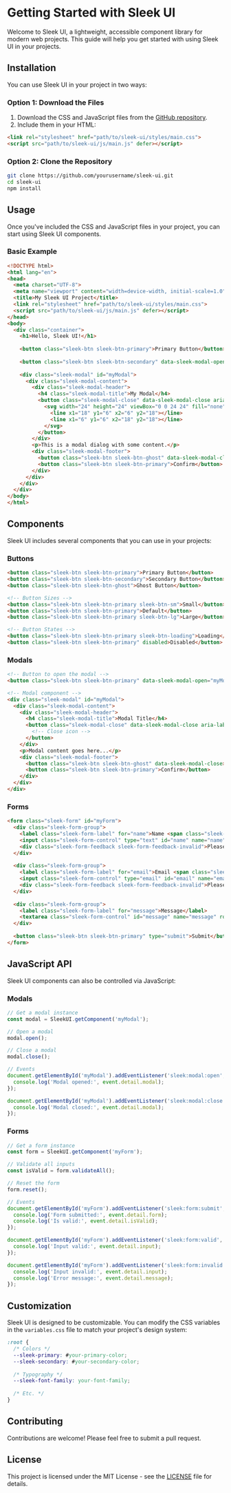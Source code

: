 # Getting Started with Sleek UI

Welcome to Sleek UI, a lightweight, accessible component library for modern web projects. This guide will help you get started with using Sleek UI in your projects.

## Installation

You can use Sleek UI in your project in two ways:

### Option 1: Download the Files

1. Download the CSS and JavaScript files from the [GitHub repository](https://github.com/yourusername/sleek-ui).
2. Include them in your HTML:

```html
<link rel="stylesheet" href="path/to/sleek-ui/styles/main.css">
<script src="path/to/sleek-ui/js/main.js" defer></script>
```

### Option 2: Clone the Repository

```bash
git clone https://github.com/yourusername/sleek-ui.git
cd sleek-ui
npm install
```

## Usage

Once you've included the CSS and JavaScript files in your project, you can start using Sleek UI components.

### Basic Example

```html
<!DOCTYPE html>
<html lang="en">
<head>
  <meta charset="UTF-8">
  <meta name="viewport" content="width=device-width, initial-scale=1.0">
  <title>My Sleek UI Project</title>
  <link rel="stylesheet" href="path/to/sleek-ui/styles/main.css">
  <script src="path/to/sleek-ui/js/main.js" defer></script>
</head>
<body>
  <div class="container">
    <h1>Hello, Sleek UI!</h1>
    
    <button class="sleek-btn sleek-btn-primary">Primary Button</button>
    
    <button class="sleek-btn sleek-btn-secondary" data-sleek-modal-open="myModal">Open Modal</button>
    
    <div class="sleek-modal" id="myModal">
      <div class="sleek-modal-content">
        <div class="sleek-modal-header">
          <h4 class="sleek-modal-title">My Modal</h4>
          <button class="sleek-modal-close" data-sleek-modal-close aria-label="Close">
            <svg width="24" height="24" viewBox="0 0 24 24" fill="none" stroke="currentColor" stroke-width="2">
              <line x1="18" y1="6" x2="6" y2="18"></line>
              <line x1="6" y1="6" x2="18" y2="18"></line>
            </svg>
          </button>
        </div>
        <p>This is a modal dialog with some content.</p>
        <div class="sleek-modal-footer">
          <button class="sleek-btn sleek-btn-ghost" data-sleek-modal-close>Cancel</button>
          <button class="sleek-btn sleek-btn-primary">Confirm</button>
        </div>
      </div>
    </div>
  </div>
</body>
</html>
```

## Components

Sleek UI includes several components that you can use in your projects:

### Buttons

```html
<button class="sleek-btn sleek-btn-primary">Primary Button</button>
<button class="sleek-btn sleek-btn-secondary">Secondary Button</button>
<button class="sleek-btn sleek-btn-ghost">Ghost Button</button>

<!-- Button Sizes -->
<button class="sleek-btn sleek-btn-primary sleek-btn-sm">Small</button>
<button class="sleek-btn sleek-btn-primary">Default</button>
<button class="sleek-btn sleek-btn-primary sleek-btn-lg">Large</button>

<!-- Button States -->
<button class="sleek-btn sleek-btn-primary sleek-btn-loading">Loading</button>
<button class="sleek-btn sleek-btn-primary" disabled>Disabled</button>
```

### Modals

```html
<!-- Button to open the modal -->
<button class="sleek-btn sleek-btn-primary" data-sleek-modal-open="myModal">Open Modal</button>

<!-- Modal component -->
<div class="sleek-modal" id="myModal">
  <div class="sleek-modal-content">
    <div class="sleek-modal-header">
      <h4 class="sleek-modal-title">Modal Title</h4>
      <button class="sleek-modal-close" data-sleek-modal-close aria-label="Close">
        <!-- Close icon -->
      </button>
    </div>
    <p>Modal content goes here...</p>
    <div class="sleek-modal-footer">
      <button class="sleek-btn sleek-btn-ghost" data-sleek-modal-close>Cancel</button>
      <button class="sleek-btn sleek-btn-primary">Confirm</button>
    </div>
  </div>
</div>
```

### Forms

```html
<form class="sleek-form" id="myForm">
  <div class="sleek-form-group">
    <label class="sleek-form-label" for="name">Name <span class="sleek-form-required">*</span></label>
    <input class="sleek-form-control" type="text" id="name" name="name" required>
    <div class="sleek-form-feedback sleek-form-feedback-invalid">Please enter your name.</div>
  </div>
  
  <div class="sleek-form-group">
    <label class="sleek-form-label" for="email">Email <span class="sleek-form-required">*</span></label>
    <input class="sleek-form-control" type="email" id="email" name="email" required>
    <div class="sleek-form-feedback sleek-form-feedback-invalid">Please enter a valid email address.</div>
  </div>
  
  <div class="sleek-form-group">
    <label class="sleek-form-label" for="message">Message</label>
    <textarea class="sleek-form-control" id="message" name="message" rows="4"></textarea>
  </div>
  
  <button class="sleek-btn sleek-btn-primary" type="submit">Submit</button>
</form>
```

## JavaScript API

Sleek UI components can also be controlled via JavaScript:

### Modals

```javascript
// Get a modal instance
const modal = SleekUI.getComponent('myModal');

// Open a modal
modal.open();

// Close a modal
modal.close();

// Events
document.getElementById('myModal').addEventListener('sleek:modal:open', (event) => {
  console.log('Modal opened:', event.detail.modal);
});

document.getElementById('myModal').addEventListener('sleek:modal:close', (event) => {
  console.log('Modal closed:', event.detail.modal);
});
```

### Forms

```javascript
// Get a form instance
const form = SleekUI.getComponent('myForm');

// Validate all inputs
const isValid = form.validateAll();

// Reset the form
form.reset();

// Events
document.getElementById('myForm').addEventListener('sleek:form:submit', (event) => {
  console.log('Form submitted:', event.detail.form);
  console.log('Is valid:', event.detail.isValid);
});

document.getElementById('myForm').addEventListener('sleek:form:valid', (event) => {
  console.log('Input valid:', event.detail.input);
});

document.getElementById('myForm').addEventListener('sleek:form:invalid', (event) => {
  console.log('Input invalid:', event.detail.input);
  console.log('Error message:', event.detail.message);
});
```

## Customization

Sleek UI is designed to be customizable. You can modify the CSS variables in the `variables.css` file to match your project's design system:

```css
:root {
  /* Colors */
  --sleek-primary: #your-primary-color;
  --sleek-secondary: #your-secondary-color;
  
  /* Typography */
  --sleek-font-family: your-font-family;
  
  /* Etc. */
}
```

## Contributing

Contributions are welcome! Please feel free to submit a pull request.

## License

This project is licensed under the MIT License - see the [LICENSE](LICENSE) file for details.